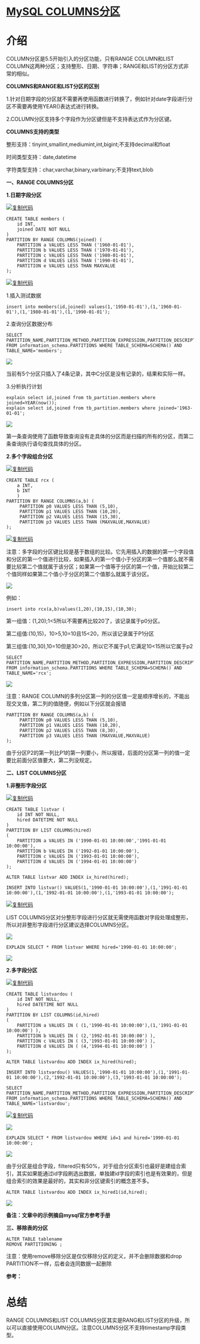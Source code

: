 # [MySQL COLUMNS分区][0]

# 介绍 

COLUMN分区是5.5开始引入的分区功能，只有RANGE COLUMN和LIST COLUMN这两种分区；支持整形、日期、字符串；RANGE和LIST的分区方式非常的相似。

**COLUMNS和RANGE和LIST分区的区别**

1.针对日期字段的分区就不需要再使用函数进行转换了，例如针对date字段进行分区不需要再使用YEAR()表达式进行转换。

2.COLUMN分区支持多个字段作为分区键但是不支持表达式作为分区键。

**COLUMNS支持的类型**

整形支持：tinyint,smallint,mediumint,int,bigint;不支持decimal和float

时间类型支持：date,datetime

字符类型支持：char,varchar,binary,varbinary;不支持text,blob

**一、RANGE COLUMNS分区**

**1.日期字段分区**

 

[![复制代码](//common.cnblogs.com/images/copycode.gif)](javascript:void(0); "复制代码")

    CREATE TABLE members (
        id INT,
        joined DATE NOT NULL
    )
    PARTITION BY RANGE COLUMNS(joined) (
        PARTITION a VALUES LESS THAN ('1960-01-01'),
        PARTITION b VALUES LESS THAN ('1970-01-01'),
        PARTITION c VALUES LESS THAN ('1980-01-01'),
        PARTITION d VALUES LESS THAN ('1990-01-01'),
        PARTITION e VALUES LESS THAN MAXVALUE
    );

[![复制代码](//common.cnblogs.com/images/copycode.gif)](javascript:void(0); "复制代码")

1.插入测试数据

    insert into members(id,joined) values(1,'1950-01-01'),(1,'1960-01-01'),(1,'1980-01-01'),(1,'1990-01-01');

2.查询分区数据分布

    SELECT PARTITION_NAME,PARTITION_METHOD,PARTITION_EXPRESSION,PARTITION_DESCRIPTION,TABLE_ROWS,SUBPARTITION_NAME,SUBPARTITION_METHOD,SUBPARTITION_EXPRESSION 
    FROM information_schema.PARTITIONS WHERE TABLE_SCHEMA=SCHEMA() AND TABLE_NAME='members';

![][1]

当前有5个分区只插入了4条记录，其中C分区是没有记录的，结果和实际一样。

3.分析执行计划

    explain select id,joined from tb_partition.members where joined=YEAR(now());
    explain select id,joined from tb_partition.members where joined='1963-01-01';

![][2]

第一条查询使用了函数导致查询没有走具体的分区而是扫描的所有的分区，而第二条查询执行语句查找具体的分区。

**2.多个字段组合分区**

 

[![复制代码](//common.cnblogs.com/images/copycode.gif)](javascript:void(0); "复制代码")

    CREATE TABLE rcx (
        a INT,
        b INT
        )
    PARTITION BY RANGE COLUMNS(a,b) (
         PARTITION p0 VALUES LESS THAN (5,10),
         PARTITION p1 VALUES LESS THAN (10,20),
         PARTITION p2 VALUES LESS THAN (15,30),
         PARTITION p3 VALUES LESS THAN (MAXVALUE,MAXVALUE)
    );

[![复制代码](//common.cnblogs.com/images/copycode.gif)](javascript:void(0); "复制代码")

注意：多字段的分区键比较是基于数组的比较。它先用插入的数据的第一个字段值和分区的第一个值进行比较，如果插入的第一个值小于分区的第一个值那么就不需要比较第二个值就属于该分区；如果第一个值等于分区的第一个值，开始比较第二个值同样如果第二个值小于分区的第二个值那么就属于该分区。

![][3]

例如：

    insert into rcx(a,b)values(1,20),(10,15),(10,30);

第一组值：(1,20);1<5所以不需要再比较20了，该记录属于p0分区。

第二组值:(10,15)，10>5,10=10且15<20，所以该记录属于P1分区

第三组值:(10,30),10=10但是30>20，所以它不属于p1,它满足10<15所以它属于p2

    SELECT PARTITION_NAME,PARTITION_METHOD,PARTITION_EXPRESSION,PARTITION_DESCRIPTION,TABLE_ROWS,SUBPARTITION_NAME,SUBPARTITION_METHOD,SUBPARTITION_EXPRESSION 
    FROM information_schema.PARTITIONS WHERE TABLE_SCHEMA=SCHEMA() AND TABLE_NAME='rcx';

![][4]

 注意：RANGE COLUMN的多列分区第一列的分区值一定是顺序增长的，不能出现交叉值，第二列的值随便，例如以下分区就会报错

    PARTITION BY RANGE COLUMNS(a,b) (
         PARTITION p0 VALUES LESS THAN (5,10),
         PARTITION p1 VALUES LESS THAN (10,20),
         PARTITION p2 VALUES LESS THAN (8,30),
         PARTITION p3 VALUES LESS THAN (MAXVALUE,MAXVALUE)
    );

由于分区P2的第一列比P1的第一列要小，所以报错，后面的分区第一列的值一定要比前面分区值要大，第二列没规定。

**二、LIST COLUMNS分区**

**1.非整形字段分区**

 

[![复制代码](//common.cnblogs.com/images/copycode.gif)](javascript:void(0); "复制代码")

    CREATE TABLE listvar (
        id INT NOT NULL,
        hired DATETIME NOT NULL
    )
    PARTITION BY LIST COLUMNS(hired) 
    (
        PARTITION a VALUES IN ('1990-01-01 10:00:00','1991-01-01 10:00:00'),
        PARTITION b VALUES IN ('1992-01-01 10:00:00'),
        PARTITION c VALUES IN ('1993-01-01 10:00:00'),
        PARTITION d VALUES IN ('1994-01-01 10:00:00')
    );
    
    ALTER TABLE listvar ADD INDEX ix_hired(hired);
    
    INSERT INTO listvar() VALUES(1,'1990-01-01 10:00:00'),(1,'1991-01-01 10:00:00'),(1,'1992-01-01 10:00:00'),(1,'1993-01-01 10:00:00');

[![复制代码](//common.cnblogs.com/images/copycode.gif)](javascript:void(0); "复制代码")

LIST COLUMNS分区对分整形字段进行分区就无需使用函数对字段处理成整形，所以对非整形字段进行分区建议选择COLUMNS分区。

![][5]

    EXPLAIN SELECT * FROM listvar WHERE hired='1990-01-01 10:00:00';

![][6]

**2.多字段分区**

 

[![复制代码](//common.cnblogs.com/images/copycode.gif)](javascript:void(0); "复制代码")

    CREATE TABLE listvardou (
        id INT NOT NULL,
        hired DATETIME NOT NULL
    )
    PARTITION BY LIST COLUMNS(id,hired) 
    (
        PARTITION a VALUES IN ( (1,'1990-01-01 10:00:00'),(1,'1991-01-01 10:00:00') ),
        PARTITION b VALUES IN ( (2,'1992-01-01 10:00:00') ),
        PARTITION c VALUES IN ( (3,'1993-01-01 10:00:00') ),
        PARTITION d VALUES IN ( (4,'1994-01-01 10:00:00') )
    );
    
    ALTER TABLE listvardou ADD INDEX ix_hired(hired);
    
    INSERT INTO listvardou() VALUES(1,'1990-01-01 10:00:00'),(1,'1991-01-01 10:00:00'),(2,'1992-01-01 10:00:00'),(3,'1993-01-01 10:00:00');
    
    SELECT PARTITION_NAME,PARTITION_METHOD,PARTITION_EXPRESSION,PARTITION_DESCRIPTION,TABLE_ROWS,SUBPARTITION_NAME,SUBPARTITION_METHOD,SUBPARTITION_EXPRESSION 
    FROM information_schema.PARTITIONS WHERE TABLE_SCHEMA=SCHEMA() AND TABLE_NAME='listvardou';

[![复制代码](//common.cnblogs.com/images/copycode.gif)](javascript:void(0); "复制代码")

![][7]

    EXPLAIN SELECT * FROM listvardou WHERE id=1 and hired='1990-01-01 10:00:00';

![][8]

由于分区是组合字段，filtered只有50%，对于组合分区索引也最好是建组合索引，其实如果能通过id字段刷选出数据，单独建id字段的索引也是有效果的，但是组合索引的效果是最好的，其实和非分区键索引的概念差不多。

    ALTER TABLE listvardou ADD INDEX ix_hired1(id,hired);

![][9]

**备注：文章中的示例摘自mysql官方参考手册**

**三、移除表的分区**

    ALTER TABLE tablename
    REMOVE PARTITIONING ;

注意：使用remove移除分区是仅仅移除分区的定义，并不会删除数据和drop PARTITION不一样，后者会连同数据一起删除

**参考：**


# **总结** 

RANGE COLUMNS和LIST COLUMNS分区其实是RANG和LIST分区的升级，所以可以直接使用COLUMN分区。注意COLUMNS分区不支持timestamp字段类型。

[0]: http://www.cnblogs.com/chenmh/p/5630834.html
[1]: ./img/135426-20160630160223640-1484844700.png
[2]: ./img/135426-20160630160444734-1558483933.png
[3]: ./img/135426-20160630175622093-543974676.png
[4]: ./img/135426-20160630180059640-2141329518.png
[5]: ./img/135426-20160705163356921-1266995129.png
[6]: ./img/135426-20160705163504342-318646032.png
[7]: ./img/135426-20160705164236827-1478972370.png
[8]: ./img/135426-20160705164437796-1751450971.png
[9]: ./img/135426-20160705165126249-796088116.png
